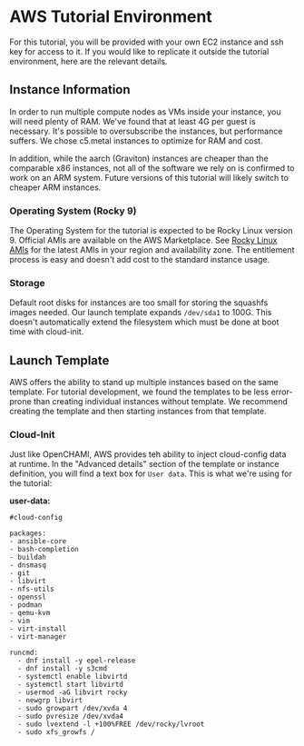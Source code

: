 # AWS Tutorial Environment

For this tutorial, you will be provided with your own EC2 instance and ssh key for access to it.  If you would like to replicate it outside the tutorial environment, here are the relevant details.

## Instance Information

In order to run multiple compute nodes as VMs inside your instance, you will need plenty of RAM.  We've found that at least 4G per guest is necessary.  It's possible to oversubscribe the instances, but performance suffers.  We chose c5.metal instances to optimize for RAM and cost. 

In addition, while the aarch (Graviton) instances are cheaper than the comparable x86 instances, not all of the software we rely on is confirmed to work on an ARM system.  Future versions of this tutorial will likely switch to cheaper ARM instances.

### Operating System (Rocky 9)

The Operating System for the tutorial is expected to be Rocky Linux version 9.  Official AMIs are available on the AWS Marketplace.  See [Rocky Linux AMIs](https://aws.amazon.com/marketplace/seller-profile?id=01538adc-2664-49d5-b926-3381dffce12d) for the latest AMIs in your region and availability zone.  The entitlement process is easy and doesn't add cost to the standard instance usage.

### Storage

Default root disks for instances are too small for storing the squashfs images needed.  Our launch template expands `/dev/sda1` to 100G.  This doesn't automatically extend the filesystem which must be done at boot time with cloud-init.

## Launch Template

AWS offers the ability to stand up multiple instances based on the same template.  For tutorial development, we found the templates to be less error-prone than creating individual instances without template.  We recommend creating the template and then starting instances from that template.


### Cloud-Init

Just like OpenCHAMI, AWS provides teh ability to inject cloud-config data at runtime.  In the "Advanced details" section of the template or instance definition, you will find a text box for `User data`.  This is what we're using for the tutorial:

**user-data:**
```
#cloud-config

packages:
- ansible-core
- bash-completion
- buildah
- dnsmasq
- git
- libvirt
- nfs-utils
- openssl
- podman
- qemu-kvm
- vim
- virt-install
- virt-manager

runcmd:
  - dnf install -y epel-release
  - dnf install -y s3cmd
  - systemctl enable libvirtd
  - systemctl start libvirtd
  - usermod -aG libvirt rocky
  - newgrp libvirt
  - sudo growpart /dev/xvda 4
  - sudo pvresize /dev/xvda4
  - sudo lvextend -l +100%FREE /dev/rocky/lvroot
  - sudo xfs_growfs /
```
